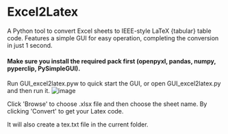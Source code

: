 # Excel2Latex
A Python tool to convert Excel sheets to IEEE-style LaTeX {tabular} table code. Features a simple GUI for easy operation, completing the conversion in just 1 second.

#### Make sure you install the required pack first (openpyxl, pandas, numpy, pyperclip, PySimpleGUI).

Run GUI_excel2latex.pyw to quick start the GUI, or open GUI_excel2latex.py and then run it.
![image](https://github.com/user-attachments/assets/532e48f4-89a3-4618-9bac-2733a861a348)

Click 'Browse' to choose .xlsx file and then choose the sheet name. By clicking 'Convert' to get your Latex code.

It will also create a tex.txt file in the current folder.
